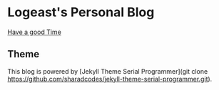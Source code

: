 # Logeast's Personal Blog

[Have a good Time](https://logeast.github.io)

## Theme

This blog is powered by [Jekyll Theme Serial Programmer](git clone https://github.com/sharadcodes/jekyll-theme-serial-programmer.git).
